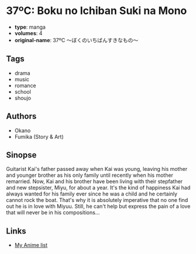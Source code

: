 # 37ºC: Boku no Ichiban Suki na Mono

-   **type**: manga
-   **volumes**: 4
-   **original-name**: 37ºC 〜ぼくのいちばんすきなもの〜

## Tags

-   drama
-   music
-   romance
-   school
-   shoujo

## Authors

-   Okano
-   Fumika (Story & Art)

## Sinopse

Guitarist Kai's father passed away when Kai was young, leaving his mother and younger brother as his only family until recently when his mother remarried. Now, Kai and his brother have been living with their stepfather and new stepsister, Miyu, for about a year. It's the kind of happiness Kai had always wanted for his family ever since he was a child and he certainly cannot rock the boat. That's why it is absolutely imperative that no one find out he is in love with Miyuu. Still, he can't help but express the pain of a love that will never be in his compositions...

## Links

-   [My Anime list](https://myanimelist.net/manga/10755/37%C2%BAC__Boku_no_Ichiban_Suki_na_Mono)
